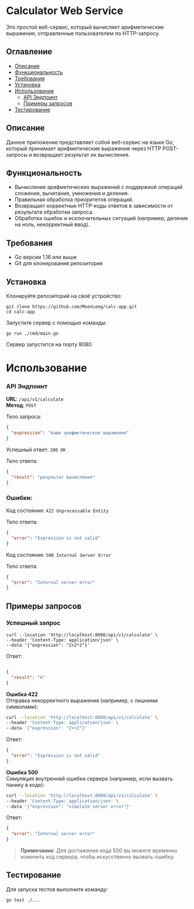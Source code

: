 # Calculator Web Service

Это простой веб-сервис, который вычисляет арифметические выражения, отправленные пользователем по HTTP-запросу.

## Оглавление

- [Описание](#описание)
- [Функциональность](#функциональность)
- [Требования](#требования)
- [Установка](#установка)
- [Использование](#использование)
  - [API Эндпоинт](#api-эндпоинт)
  - [Примеры запросов](#примеры-запросов)
- [Тестирование](#тестирование)

## Описание

Данное приложение представляет собой веб-сервис на языке Go, который принимает арифметические выражения через HTTP POST-запросы и возвращает результат их вычисления.

## Функциональность

- Вычисление арифметических выражений с поддержкой операций сложения, вычитания, умножения и деления.
- Правильная обработка приоритетов операций.
- Возвращает корректные HTTP-коды ответов в зависимости от результата обработки запроса.
- Обработка ошибок и исключительных ситуаций (например, деление на ноль, некорректный ввод).

## Требования

- Go версии 1.16 или выше
- Git для клонирования репозитория

## Установка

Клонируйте репозиторий на своё устройство:
```
git clone https://github.com/MoonLeeg/calc-app.git
cd calc-app
```

Запустите сервер с помощью команды:  

```
go run ./cmd/main.go
```
Сервер запустится на порту 8080.

  
# Использование

### API Эндпоинт  

**URL**: ```/api/v1/calculate```  
**Метод**: ```POST```

Тело запроса:  
``` json 
{ 
  "expression": "ваше арифметическое выражение" 
}
```
Успешный ответ: ```200 OK```  

Тело ответа:
``` json
{
  "result": "результат вычисления"
}
```
### Ошибки:  
Код состояния: ```422 Unprocessable Entity```

Тело ответа:  

``` json
{
  "error": "Expression is not valid"
}
```
Код состояния: ```500 Internal Server Error```

Тело ответа:  

``` json
{
  "error": "Internal server error"
}
```
## Примеры запросов  
### Успешный запрос  
``` Copy
curl --location 'http://localhost:8080/api/v1/calculate' \
--header 'Content-Type: application/json' \
--data '{"expression": "2+2*2"}'
```
Ответ:

``` json

{
  "result": "6"
}
```

**Ошибка 422**  
Отправка некорректного выражения (например, с лишними символами):

``` bash
curl --location 'http://localhost:8080/api/v1/calculate' \
--header 'Content-Type: application/json' \
--data '{"expression": "2++2"}'
```

Ответ:

``` json
{
  "error": "Expression is not valid"
}
```
**Ошибка 500**  
Симуляция внутренней ошибки сервера (например, если вызвать панику в коде):

``` bash
curl --location 'http://localhost:8080/api/v1/calculate' \
--header 'Content-Type: application/json' \
--data '{"expression": "simulate server error"}'
```

Ответ:
``` json
{
  "error": "Internal server error"
}
```
> **Примечание**: Для достижения кода 500 вы можете временно изменить код сервера, чтобы искусственно вызвать ошибку.  

## Тестирование

Для запуска тестов выполните команду:

``` bash
go test ./...
```
